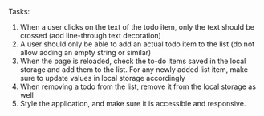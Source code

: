 Tasks:

1. When a user clicks on the text of the todo item, only the text should be crossed (add line-through text decoration)
2. A user should only be able to add an actual todo item to the list (do not allow adding an empty string or similar)
3. When the page is reloaded, check the to-do items saved in the local storage and add them to the list. For any newly added list item, make sure to update values in local storage accordingly
4. When removing a todo from the list, remove it from the local storage as well
5. Style the application, and make sure it is accessible and responsive.

